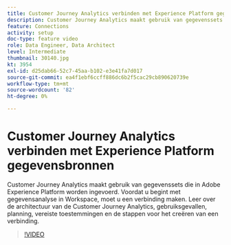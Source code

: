 ```yaml
---
title: Customer Journey Analytics verbinden met Experience Platform gegevensbronnen
description: Customer Journey Analytics maakt gebruik van gegevenssets die in Adobe Experience Platform worden ingevoerd. Voordat u begint met gegevensanalyse in Workspace, moet u een verbinding maken.
feature: Connections
activity: setup
doc-type: feature video
role: Data Engineer, Data Architect
level: Intermediate
thumbnail: 30140.jpg
kt: 3954
exl-id: d25dab66-52c7-45aa-b102-e3e41fa7d017
source-git-commit: ea4f1ebf6ccff886dc6b2f5cac29cb890620739e
workflow-type: tm+mt
source-wordcount: '82'
ht-degree: 0%

---
```


# Customer Journey Analytics verbinden met Experience Platform gegevensbronnen

Customer Journey Analytics maakt gebruik van gegevenssets die in Adobe Experience Platform worden ingevoerd. Voordat u begint met gegevensanalyse in Workspace, moet u een verbinding maken. Leer over de architectuur van de Customer Journey Analytics, gebruiksgevallen, planning, vereiste toestemmingen en de stappen voor het creëren van een verbinding.

>[!VIDEO](https://video.tv.adobe.com/v/30140/?quality=12&learn=on)

